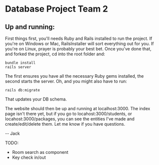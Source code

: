 # Database Project Team 2

## Up and running:
First things first, you'll needs Ruby and Rails installed to run the project. If you're on Windows or Mac, RailsInstaller will sort everything out for you. If you're on Linux, prayer is probably your best bet. Once you've done that, and forked the project, cd into the root folder and:

    bundle install
    rails server

The first ensures you have all the necessary Ruby gems installed, the second starts the server. Oh, and you might also have to run:

    rails db:migrate

That updates your DB schema.

The website should then be up and running at localhost:3000. The index page isn't there yet, but if you go to locahost:3000/students, or locahost:3000/packages, you can see the entities I've made and create/edit/delete them. Let me know if you have questions.

-- Jack

TODO:
* Room search as component
* Key check in/out